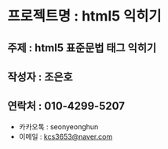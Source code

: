 # 프로젝트명 : html5 익히기

## 주제 : html5 표준문법 태그 익히기

## 작성자 : 조은호

## 연락처 : 010-4299-5207
* 카카오톡 : seonyeonghun
* 이메일 : kcs3653@naver.com